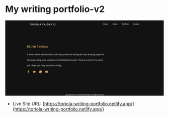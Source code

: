 # My writing portfolio-v2
<img src="./assets/screenshot.png" alt="project">

- Live Site URL: [https://toriola-writing-portfolio.netlify.app/](https://toriola-writing-portfolio.netlify.app/)